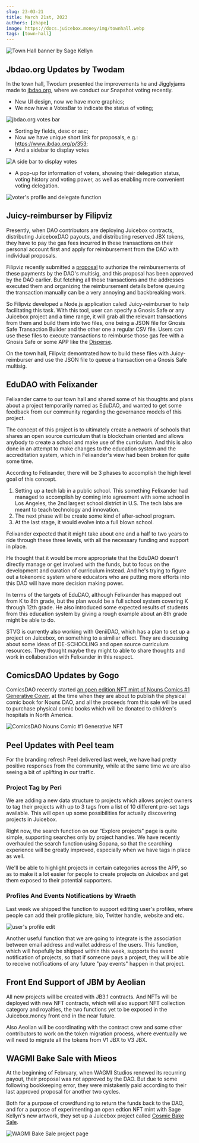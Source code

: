 ```yaml
---
slug: 23-03-21
title: March 21st, 2023
authors: [zhape]
image: https://docs.juicebox.money/img/townhall.webp
tags: [town-hall]
---
```


![Town Hall banner by Sage Kellyn](https://docs.juicebox.money/img/townhall.webp)

## Jbdao.org Updates by Twodam

In the town hall, Twodam presented the improvements he and Jigglyjams made to [jbdao.org](https://www.jbdao.org/), where we conduct our Snapshot voting recently.

- New UI design, now we have more graphics;
- We now have a VotesBar to indicate the status of voting;

![jbdao.org votes bar](votesbar_jbdao.png)

- Sorting by fields, desc or asc;
- Now we have unique short link for proposals, e.g.: https://www.jbdao.org/p/353;
- And a sidebar to display votes

![A side bar to display votes](sidebar_jbdao.png)

- A pop-up for information of voters, showing their delegation status, voting history and voting power, as well as enabling more convenient voting delegation.

![voter's profile and delegate function](voterprofile_jbdao.png)



## Juicy-reimburser by Filipviz

Presently, when DAO contributors are deploying Juicebox contracts, distributing JuiceboxDAO payouts, and distributing reserved JBX tokens, they have to pay the gas fees incurred in these transactions on their personal account first and apply for reimbursement from the DAO with individual proposals.

Filipviz recently submitted a [proposal](https://www.jbdao.org/p/354) to authorize the reimbursements of these payments by the DAO's multisig, and this proposal has been approved by the DAO earlier. But fetching all those transactions and the addresses executed them and organizing the reimbursement details before queuing the transaction manually can be a very annoying and backbreaking work.

So Filipviz developed a Node.js application caledl Juicy-reimburser to help facilitating this task. With this tool, user can specify a Gnosis Safe or any Juicebox project and a time range, it will grab all the relevant transactions from them and build them into two files, one being a JSON file for Gnosis Safe Transaction Builder and the other one a regular CSV file. Users can use these files to execute transactions to reimburse those gas fee with a Gnosis Safe or some APP like the [Disperse](https://disperse.app/).

On the town hall, Filipviz demontrated how to build these files with Juicy-reimburser and use the JSON file to queue a transaction on a Gnosis Safe multisig.



## EduDAO with Felixander

Felixander came to our town hall and shared some of his thoughts and plans about a project temporarily named as EduDAO, and wanted to get some feedback from our community regarding the governance models of this project.

The concept of this project is to ultimately create a network of schools that shares an open source curriculum that is blockchain oriented and allows anybody to create a school and make use of the curriculum. And this is also done in an attempt to make changes to the education system and the accreditation system, which in Felixander's view had been broken for quite some time.

According to Felixander, there will be 3 phases to accomplish the high level goal of this concept.

1. Setting up a tech lab in a public school.  This something Felixander had managed to accomplish by coming into agreement with some school in Los Angeles, the 2nd largest school district in U.S. The tech labs are meant to teach technology and innovation.
2. The next phase will be create some kind of after-school program.
3. At the last stage, it would evolve into a full blown school.

Felixander expected that it might take about one and a half to two years to ride through these three levels, with all the necessary funding and support in place.

He thought that it would be more appropriate that the EduDAO doesn't directly manage or get involved with the funds, but to focus on the development and curation of curriculum instead. And he's trying to figure out a tokenomic system where educators who are putting more efforts into this DAO will have more decision making power.

In terms of the targets of EduDAO, although Felixander has mapped out from K to 8th grade, but the plan would be a full school system covering K through 12th grade. He also introduced some expected results of students from this education system by giving a rough example about an 8th grade might be able to do.

STVG is currently also working with GeniiDAO, which has a plan to set up a project on Juicebox, on something to a similiar effect. They are discussing about some ideas of DE-SCHOOLING and open source curriculum resources. They thought maybe they might to able to share thoughts and work in collaboration with Felixander in this respect.



## ComicsDAO Updates by Gogo

ComicsDAO recently started [an open edition NFT mint of Nouns Comics #1 Generative Cover](https://zora.co/collections/0xf3d27d5143c92b5b2618ab46db1b7666350353b7), at the time when they are about to publish the physical comic book for Nouns DAO, and all the proceeds from this sale will be used to purchase physical comic books which will be donated to children's hospitals in North America.

![ComicsDAO Nouns Comic #1 Generative NFT](comicsdao_comicnft.png)



## Peel Updates with Peel team

For the branding refresh Peel delivered last week, we have had pretty positive responses from the community, while at the same time we are also seeing a bit of uplifting in our traffic.

### Project Tag by Peri

We are adding a new data structure to projects which allows project owners to tag their projects with up to 3 tags from a list of 10 different pre-set tags available. This will open up some possibilities for actually discovering projects in Juicebox.

Right now, the search function on our "Explore projects" page is quite simple, supporting searches only by project handles. We have recently overhauled the search function using Sopana, so that the searching experience will be greatly improved, especially when we have tags in place as well.

We'll be able to highlight projects in certain categories across the APP, so as to make it a lot easier for people to create projects on Juicebox and get them exposed to their potential supporters.

### Profiles And Events Notifications by Wraeth

Last week we shipped the function to support editting user's profiles, where people can add their profile picture, bio, Twitter handle, website and etc.

![user's profile edit](jbm_userprofileedit.png)

Another useful function that we are going to integrate is the association between email address and wallet address of the users. This function, which will hopefully be shipped within this week, supports the event notification of projects, so that if someone pays a project, they will be able to receive notifications of any future "pay events" happen in that project.

## Front End Support of JBM by Aeolian

All new projects will be created with JB3.1 contracts. And NFTs will be deployed with new NFT contracts, which will also support NFT collection category and royalties, the two functions yet to be exposed in the Juicebox.money front end in the near future.

Also Aeolian will be coordinating with the contract crew and some other contributors to work on the token migration process, where eventually we will need to migrate all the tokens from V1 JBX to V3 JBX.



## WAGMI Bake Sale with Mieos

At the beginning of February, when WAGMI Studios renewed its recurring payout, their proposal was not approved by the DAO. But due to some following bookkeeping error, they were mistakenly paid according to their last approved proposal for another two cycles.

Both for a purpose of crowdfunding to return the funds back to the DAO, and for a purpose of experimenting an open edtion NFT mint with Sage Kellyn's new artwork, they set up a Juicebox project called [Cosmic Bake Sale](https://juicebox.money/v2/p/466).

![WAGMI Bake Sale project page](wagmi_bakesale.png)



